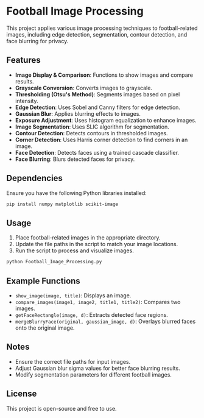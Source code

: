 # Football Image Processing

This project applies various image processing techniques to football-related images, including edge detection, segmentation, contour detection, and face blurring for privacy.

## Features
- **Image Display & Comparison**: Functions to show images and compare results.
- **Grayscale Conversion**: Converts images to grayscale.
- **Thresholding (Otsu's Method)**: Segments images based on pixel intensity.
- **Edge Detection**: Uses Sobel and Canny filters for edge detection.
- **Gaussian Blur**: Applies blurring effects to images.
- **Exposure Adjustment**: Uses histogram equalization to enhance images.
- **Image Segmentation**: Uses SLIC algorithm for segmentation.
- **Contour Detection**: Detects contours in thresholded images.
- **Corner Detection**: Uses Harris corner detection to find corners in an image.
- **Face Detection**: Detects faces using a trained cascade classifier.
- **Face Blurring**: Blurs detected faces for privacy.

## Dependencies
Ensure you have the following Python libraries installed:
```sh
pip install numpy matplotlib scikit-image
```

## Usage
1. Place football-related images in the appropriate directory.
2. Update the file paths in the script to match your image locations.
3. Run the script to process and visualize images.
```sh
python Football_Image_Processing.py
```

## Example Functions
- `show_image(image, title)`: Displays an image.
- `compare_images(image1, image2, title1, title2)`: Compares two images.
- `getFaceRectangle(image, d)`: Extracts detected face regions.
- `mergeBlurryFace(original, gaussian_image, d)`: Overlays blurred faces onto the original image.

## Notes
- Ensure the correct file paths for input images.
- Adjust Gaussian blur sigma values for better face blurring results.
- Modify segmentation parameters for different football images.

## License
This project is open-source and free to use.

